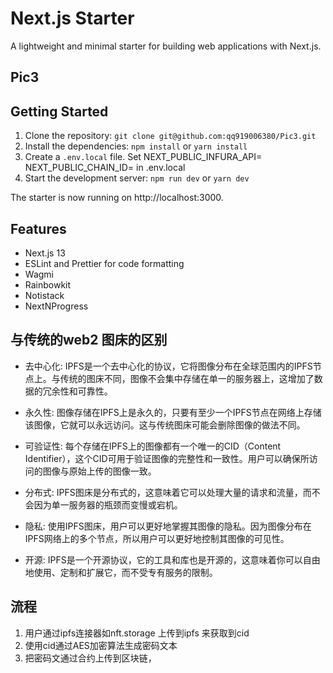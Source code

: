# Next.js Starter

A lightweight and minimal starter for building web applications with Next.js.

## Pic3


## Getting Started

1. Clone the repository: `git clone git@github.com:qq919006380/Pic3.git`
2. Install the dependencies: `npm install` or `yarn install`
3. Create a `.env.local` file. Set NEXT_PUBLIC_INFURA_API=<infura api key> NEXT_PUBLIC_CHAIN_ID=<the chain id interacted> in .env.local
4. Start the development server: `npm run dev` or `yarn dev`

The starter is now running on http://localhost:3000.

## Features
  
- Next.js 13
- ESLint and Prettier for code formatting
- Wagmi
- Rainbowkit
- Notistack
- NextNProgress

 ## 与传统的web2 图床的区别
 - 去中心化: IPFS是一个去中心化的协议，它将图像分布在全球范围内的IPFS节点上。与传统的图床不同，图像不会集中存储在单一的服务器上，这增加了数据的冗余性和可靠性。

- 永久性: 图像存储在IPFS上是永久的，只要有至少一个IPFS节点在网络上存储该图像，它就可以永远访问。这与传统图床可能会删除图像的做法不同。

- 可验证性: 每个存储在IPFS上的图像都有一个唯一的CID（Content Identifier），这个CID可用于验证图像的完整性和一致性。用户可以确保所访问的图像与原始上传的图像一致。

- 分布式: IPFS图床是分布式的，这意味着它可以处理大量的请求和流量，而不会因为单一服务器的瓶颈而变慢或宕机。

- 隐私: 使用IPFS图床，用户可以更好地掌握其图像的隐私。因为图像分布在IPFS网络上的多个节点，所以用户可以更好地控制其图像的可见性。

- 开源: IPFS是一个开源协议，它的工具和库也是开源的，这意味着你可以自由地使用、定制和扩展它，而不受专有服务的限制。

## 流程
1. 用户通过ipfs连接器如nft.storage 上传到ipfs 来获取到cid
2. 使用cid通过AES加密算法生成密码文本
3. 把密码文通过合约上传到区块链，